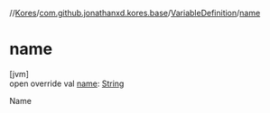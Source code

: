 //[Kores](../../../index.md)/[com.github.jonathanxd.kores.base](../index.md)/[VariableDefinition](index.md)/[name](name.md)

# name

[jvm]\
open override val [name](name.md): [String](https://kotlinlang.org/api/latest/jvm/stdlib/kotlin/-string/index.html)

Name
